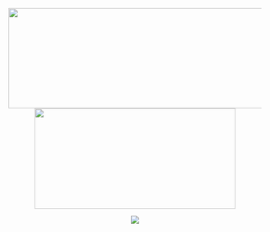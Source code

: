 <p align="center">
 <img width="600" height="200" src="https://github-readme-stats.vercel.app/api?username=CommanderCRM&show_icons=true&theme=transparent">
 <img width="400" height="200" src="https://github-readme-stats.vercel.app/api/top-langs/?username=CommanderCRM&size_weight=0.0005&count_weight=0.3&layout=compact">
</p>

<div id="header" align="center">
  <img src="https://komarev.com/ghpvc/?username=CommanderCRM&style=for-the-badge&color=000000&abbreviated=true">
</div>
